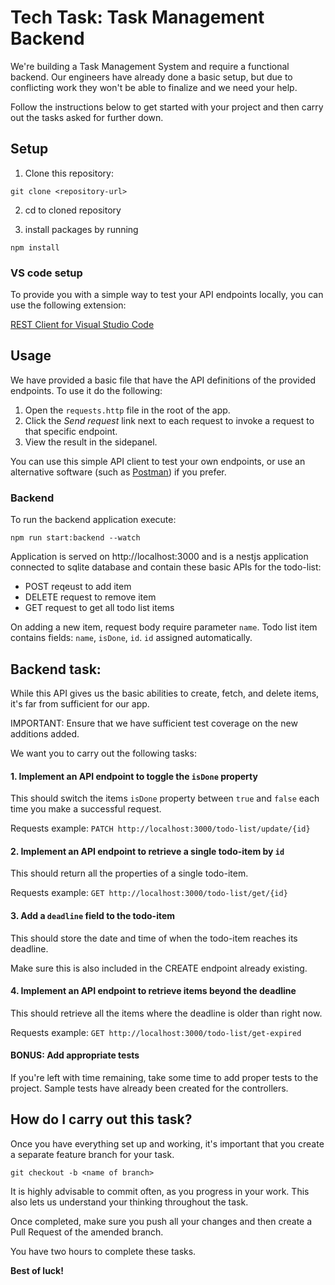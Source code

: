 # Tech Task: Task Management Backend

We're building a Task Management System and require a functional backend. Our engineers have already done a basic setup, but due to conflicting work they won't be able to finalize and we need your help.

Follow the instructions below to get started with your project and then carry out the tasks asked for further down.

## Setup

1. Clone this repository:

```
git clone <repository-url>
```

2. cd to cloned repository

3. install packages by running

```
npm install
```

### VS code setup
To provide you with a simple way to test your API endpoints locally, you can use the following extension:

[REST Client for Visual Studio Code](https://marketplace.visualstudio.com/items?itemName=humao.rest-client)

## Usage
We have provided a basic file that have the API definitions of the provided endpoints. To use it do the following:
1. Open the `requests.http` file in the root of the app.
2. Click the _Send request_ link next to each request to invoke a request to that specific endpoint.
3. View the result in the sidepanel.

You can use this simple API client to test your own endpoints, or use an alternative software (such as [Postman](https://www.postman.com/)) if you prefer.

### Backend

To run the backend application execute:
```
npm run start:backend --watch
```

Application is served on http://localhost:3000 and is a
nestjs application connected to sqlite database and contain these basic APIs for the todo-list:

- POST reqeust to add item
- DELETE request to remove item
- GET request to get all todo list items

On adding a new item, request body require parameter `name`.
Todo list item contains fields: `name`, `isDone`, `id`.
`id` assigned automatically.

## Backend task:

While this API gives us the basic abilities to create, fetch, and delete items, it's far from sufficient for our app.

IMPORTANT: Ensure that we have sufficient test coverage on the new additions added.

We want you to carry out the following tasks:

#### 1. Implement an API endpoint to toggle the `isDone` property
This should switch the items `isDone` property between `true` and `false` each time you make a successful request.

Requests example: `PATCH http://localhost:3000/todo-list/update/{id}`

#### 2. Implement an API endpoint to retrieve a single todo-item by `id`
This should return all the properties of a single todo-item.

Requests example: `GET http://localhost:3000/todo-list/get/{id}`

#### 3. Add a `deadline` field to the todo-item
This should store the date and time of when the todo-item reaches its deadline.

Make sure this is also included in the CREATE endpoint already existing.

#### 4. Implement an API endpoint to retrieve items beyond the deadline
This should retrieve all the items where the deadline is older than right now. 

Requests example: `GET http://localhost:3000/todo-list/get-expired`

#### BONUS: Add appropriate tests
If you're left with time remaining, take some time to add proper tests to the project. Sample tests have already been created for the controllers.

## How do I carry out this task?

Once you have everything set up and working, it's important that you create a separate feature branch for your task.
```
git checkout -b <name of branch>
```

It is highly advisable to commit often, as you progress in your work. This also lets us understand your thinking throughout the task.

Once completed, make sure you push all your changes and then create a Pull Request of the amended branch. 

You have two hours to complete these tasks.

**Best of luck!**